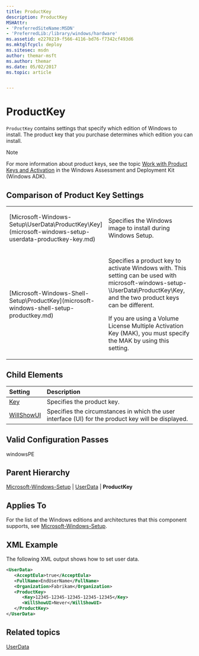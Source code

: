 ```yaml
---
title: ProductKey
description: ProductKey
MSHAttr:
- 'PreferredSiteName:MSDN'
- 'PreferredLib:/library/windows/hardware'
ms.assetid: e2270219-f566-4116-bd76-f7342cf493d6
ms.mktglfcycl: deploy
ms.sitesec: msdn
author: themar-msft
ms.author: themar
ms.date: 05/02/2017
ms.topic: article


---
```

# ProductKey

`ProductKey` contains settings that specify which edition of Windows to install. The product key that you purchase determines which edition you can install.

> [!Note]
> For more information about product keys, see the topic [Work with Product Keys and Activation](http://go.microsoft.com/fwlink/p/?linkid=208192) in the Windows Assessment and Deployment Kit (Windows ADK).

## Comparison of Product Key Settings

<table>
<colgroup>
<col width="50%" />
<col width="50%" />
</colgroup>
<tbody>
<tr class="odd">
<td><p>[Microsoft-Windows-Setup\UserData\ProductKey\Key](microsoft-windows-setup-userdata-productkey-key.md)</p></td>
<td><p>Specifies the Windows image to install during Windows Setup.</p></td>
</tr>
<tr class="even">
<td><p>[Microsoft-Windows-Shell-Setup\ProductKey](microsoft-windows-shell-setup-productkey.md)</p></td>
<td><p>Specifies a product key to activate Windows with. This setting can be used with microsoft-windows-setup-\UserData\ProductKey\Key, and the two product keys can be different.</p>
<p>If you are using a Volume License Multiple Activation Key (MAK), you must specify the MAK by using this setting.</p></td>
</tr>
</tbody>
</table>

## Child Elements

| Setting                 | Description                                                                           |
|:------------------------|:--------------------------------------------------------------------------------------|
| [Key](microsoft-windows-setup-userdata-productkey-key.md) | Specifies the product key. |
| [WillShowUI](microsoft-windows-setup-userdata-productkey-willshowui.md) | Specifies the circumstances in which the user interface (UI) for the product key will be displayed. |

## Valid Configuration Passes

windowsPE

## Parent Hierarchy

[Microsoft-Windows-Setup](microsoft-windows-setup.md) | [UserData](microsoft-windows-setup-userdata.md) | **ProductKey**

## Applies To

For the list of the Windows editions and architectures that this component supports, see [Microsoft-Windows-Setup](microsoft-windows-setup.md).

## XML Example

The following XML output shows how to set user data.

```XML
<UserData>
   <AcceptEula>true</AcceptEula>
   <FullName>EndUserName</FullName>
   <Organization>Fabrikam</Organization>
   <ProductKey>
      <Key>12345-12345-12345-12345-12345</Key>
      <WillShowUI>Never</WillShowUI>
   </ProductKey>
</UserData>
```

## Related topics

[UserData](microsoft-windows-setup-userdata.md)
